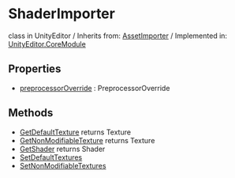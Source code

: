 # ShaderImporter
class in UnityEditor
 / Inherits from: <a href="https://docs.unity3d.com/6000.2/Documentation/ScriptReference/AssetImporter.html">AssetImporter</a> / Implemented in: <a href="https://docs.unity3d.com/6000.2/Documentation/ScriptReference/UnityEditor.CoreModule.html">UnityEditor.CoreModule</a>

## Properties
- <a href="https://docs.unity3d.com/6000.2/Documentation/ScriptReference/ShaderImporter-preprocessorOverride.html">preprocessorOverride</a> : PreprocessorOverride

## Methods
- <a href="https://docs.unity3d.com/6000.2/Documentation/ScriptReference/ShaderImporter.GetDefaultTexture.html">GetDefaultTexture</a> returns Texture
- <a href="https://docs.unity3d.com/6000.2/Documentation/ScriptReference/ShaderImporter.GetNonModifiableTexture.html">GetNonModifiableTexture</a> returns Texture
- <a href="https://docs.unity3d.com/6000.2/Documentation/ScriptReference/ShaderImporter.GetShader.html">GetShader</a> returns Shader
- <a href="https://docs.unity3d.com/6000.2/Documentation/ScriptReference/ShaderImporter.SetDefaultTextures.html">SetDefaultTextures</a>
- <a href="https://docs.unity3d.com/6000.2/Documentation/ScriptReference/ShaderImporter.SetNonModifiableTextures.html">SetNonModifiableTextures</a>
